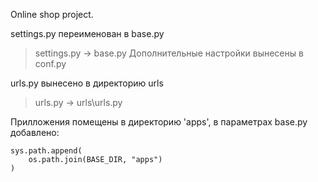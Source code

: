 Online shop project.

settings.py переименован в base.py
> settings.py -> base.py
Дополнительные настройки вынесены в conf.py

urls.py вынесено в директорию urls
> urls.py -> urls\urls.py


Прилложения помещены в директорию 'apps', в параметрах base.py добавлено:
```
sys.path.append(
    os.path.join(BASE_DIR, "apps")
)
```
